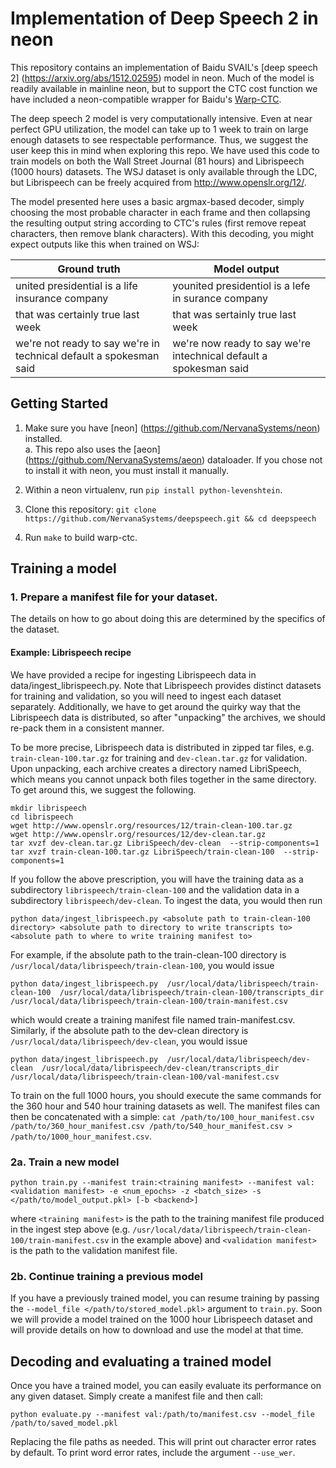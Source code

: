 # Implementation of Deep Speech 2 in neon

This repository contains an implementation of Baidu SVAIL's [deep speech 2] (https://arxiv.org/abs/1512.02595) model in neon. Much of the model is readily available in mainline neon, but to support the CTC cost function we have included a neon-compatible wrapper for Baidu's [Warp-CTC].
  
The deep speech 2 model is very computationally intensive. Even at near perfect GPU utilization, the model can take up to 1 week to train on large enough datasets to see respectable performance. Thus, we suggest the user keep this in mind when exploring this repo. We have used this code to train models on both the Wall Street Journal (81 hours) and Librispeech (1000 hours) datasets. The WSJ dataset is only available through the LDC, but Librispeech can be freely acquired from <http://www.openslr.org/12/>.
 
The model presented here uses a basic argmax-based decoder, simply choosing the most probable character in each frame and then collapsing the resulting output string according to CTC's rules (first remove repeat characters, then remove blank characters). With this decoding, you might expect outputs like this when trained on WSJ:

| Ground truth                    | Model output                      |
|---------------------------------|-----------------------------------|
| united presidential is a life insurance company | younited presidentiol is a lefe in surance company |
| that was certainly true last week | that was sertainly true last week |
| we're not ready to say we're in technical default a spokesman said | we're now ready to say we're intechnical default a spokesman said | 

## Getting Started
1. Make sure you have [neon] (https://github.com/NervanaSystems/neon) installed.  
    a. This repo also uses the [aeon] (https://github.com/NervanaSystems/aeon) dataloader. If you chose not to install it with neon, you must install it manually.

2. Within a neon virtualenv, run ```pip install python-levenshtein```.

3. Clone this repository: ```git clone https://github.com/NervanaSystems/deepspeech.git && cd deepspeech```

4. Run ```make``` to build warp-ctc.

## Training a model
### 1. Prepare a manifest file for your dataset.
The details on how to go about doing this are determined by the specifics of the dataset. 


#### Example: Librispeech recipe
We have provided a recipe for ingesting Librispeech data in data/ingest_librispeech.py. Note that Librispeech provides distinct datasets for training and validation, so you will need to ingest each dataset separately. Additionally, we have to get around the quirky way that the Librispeech data is distributed, so after "unpacking" the archives, we should re-pack them in a consistent manner.

To be more precise, Librispeech data is distributed in zipped tar files, e.g. `train-clean-100.tar.gz` for training and `dev-clean.tar.gz` for validation. Upon unpacking, each archive creates a directory named LibriSpeech, which means you cannot unpack both files together in the same directory. To get around this, we suggest the following. 
```
mkdir librispeech 
cd librispeech
wget http://www.openslr.org/resources/12/train-clean-100.tar.gz
wget http://www.openslr.org/resources/12/dev-clean.tar.gz
tar xvzf dev-clean.tar.gz LibriSpeech/dev-clean  --strip-components=1
tar xvzf train-clean-100.tar.gz LibriSpeech/train-clean-100  --strip-components=1
```
If you follow the above prescription, you will have the training data as a subdirectory `librispeech/train-clean-100` 
and  the validation data in a subdirectory `librispeech/dev-clean`. To ingest the data, you would then run 
```
python data/ingest_librispeech.py <absolute path to train-clean-100 directory> <absolute path to directory to write transcripts to> <absolute path to where to write training manifest to>
```

For example, if the absolute path to the train-clean-100 directory is ``/usr/local/data/librispeech/train-clean-100``, you would issue  
```
python data/ingest_librispeech.py  /usr/local/data/librispeech/train-clean-100  /usr/local/data/librispeech/train-clean-100/transcripts_dir  /usr/local/data/librispeech/train-clean-100/train-manifest.csv
```
which would create a training manifest file named train-manifest.csv. Similarly, if the absolute path to the dev-clean directory is ``/usr/local/data/librispeech/dev-clean``, you would issue  

```
python data/ingest_librispeech.py  /usr/local/data/librispeech/dev-clean  /usr/local/data/librispeech/dev-clean/transcripts_dir  /usr/local/data/librispeech/train-clean-100/val-manifest.csv
```

To train on the full 1000 hours, you should execute the same commands for the 360 hour and 540 hour training datasets as well. The manifest files can then be concatenated with a simple:
`cat /path/to/100_hour_manifest.csv /path/to/360_hour_manifest.csv /path/to/540_hour_manifest.csv > /path/to/1000_hour_manifest.csv`. 


### 2a. Train a new model

```
python train.py --manifest train:<training manifest> --manifest val:<validation manifest> -e <num_epochs> -z <batch_size> -s </path/to/model_output.pkl> [-b <backend>] 
```

where `<training manifest>` is the path to the training manifest file produced in the ingest step above (e.g. ``/usr/local/data/librispeech/train-clean-100/train-manifest.csv`` in the example above) and `<validation manifest>` is the path to the validation manifest file.
 
### 2b. Continue training a previous model
If you have a previously trained model, you can resume training by passing the `--model_file </path/to/stored_model.pkl>` argument to `train.py`. Soon we will provide a model trained on the 1000 hour Librispeech dataset and will provide details on how to download and use the model at that time. 

## Decoding and evaluating a trained model
Once you have a trained model, you can easily evaluate its performance on any given dataset. Simply create a manifest file and then call:
 ```
 python evaluate.py --manifest val:/path/to/manifest.csv --model_file /path/to/saved_model.pkl
 ```
Replacing the file paths as needed. This will print out character error rates by default. To print word error rates, include the argument `--use_wer`.

[Warp-CTC]: https://github.com/baidu-research/warp-ctc
